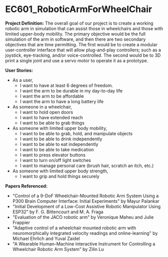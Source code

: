# EC601_RoboticArmForWheelChair

__Project Definition:__ The overall goal of our project is to create a working robotic arm in simulation that can assist those in wheelchairs and those with limited upper-body mobility. The primary objective would be the full simulation of the arm in software, and then there are two secondary objectives that are time permitting. The first would be to create a modular user-controller interface that will allow plug-and-play controllers; such as a joystick, eye-tracking, and/or voice-controlled. The second would be to 3D print a single joint and use a servo motor to operate it as a prototype.


__User Stories:__ 
* As a user, 
  * I want to have at least 6 degrees of freedom.
  * I want the arm to be durable in my day-to-day life
  * I want the arm to be affordable
  * I want the arm to have a long battery life
* As someone in a wheelchair, 
  * I want to hold open doors
  * I want to have extended reach
  * I want to be able to grab things
* As someone with limited upper body mobility,
  * I want to be able to grab, hold, and manipulate objects
  * I want to be able to drink independently
  * I want to be able to eat independently
  * I want to be able to take medication
  * I want to press elevator buttons
  * I want to turn on/off light switches
  * I want to manage personal care (brush hair, scratch an itch, etc.)
* As someone with limited upper body strength,
  * I want to grip and hold things securely


__Papers Referenced:__
* "Control of a 9-DoF Wheelchair-Mounted Robotic Arm  System Using a P300 Brain Computer Interface:  Initial Experiments" by Mayur Palankar
* "Initial Development of a Low-Cost Assistive Robotic Manipulator Using ESP32” by F. G. Bittencourt and M. A. Fraga
* "Evaluation of the JACO robotic arm" by Veronique Maheu and Julie Frappier
* "Adaptive control of a wheelchair mounted robotic arm with neuromorphically integrated velocity readings and online-learning" by Michael Ehrlich and Yuval Zaidel
* "A Wearable Human–Machine Interactive Instrument for Controlling a Wheelchair Robotic Arm System” by Zilin Lu
